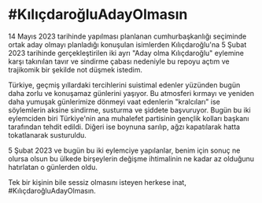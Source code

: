 # #KılıçdaroğluAdayOlmasın

14 Mayıs 2023 tarihinde yapılması planlanan cumhurbaşkanlığı seçiminde ortak aday olmayı planladığı konuşulan isimlerden Kılıçdaroğlu'na 5 Şubat 2023 tarihinde gerçekleştirilen iki ayrı "Aday olma Kılıçdaroğlu" eylemine karşı takınılan tavır ve sindirme çabası nedeniyle bu repoyu açtım ve trajikomik bir şekilde not düşmek istedim. 

Türkiye, geçmiş yıllardaki tercihlerini suistimal edenler yüzünden bugün daha zorlu ve konuşamaz günlerini yaşıyor. Bu atmosferi kırmayı ve yeniden daha yumuşak günlerimize dönmeyi vaat edenlerin "kralcıları" ise söylemlerin aksine sindirme, susturma ve şiddete başvuruyor. Bugün bu iki eylemciden biri Türkiye'nin ana muhalefet partisinin gençlik kolları başkanı tarafından tehdit edildi. Diğeri ise boynuna sarılıp, ağzı kapatılarak hatta tokatlanarak susturuldu. 

5 Şubat 2023 ve bugün bu iki eylemciye yapılanlar, benim için sonuç ne olursa olsun bu ülkede birşeylerin değişme ihtimalinin ne kadar az olduğunu hatırlatan o günlerden oldu.

Tek bir kişinin bile sessiz olmasını isteyen herkese inat, #KılıçdaroğluAdayOlmasın.
